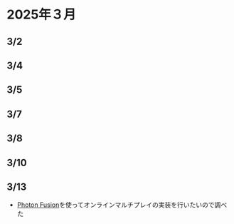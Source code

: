 # 2025年３月
## 3/2
## 3/4
## 3/5
## 3/7
## 3/8
## 3/10
## 3/13
- [Photon Fusion](https://zenn.dev/taishi_busido90/articles/a4992d16a77b46)を使ってオンラインマルチプレイの実装を行いたいので調べた
